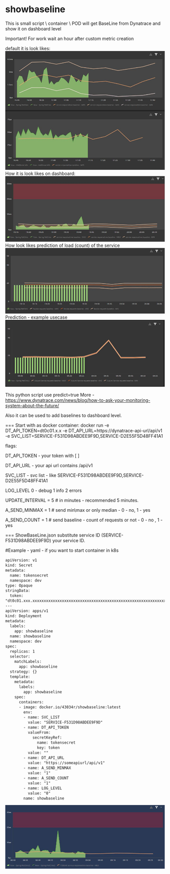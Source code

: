 # showbaseline
This is small script \ container \ POD will get BaseLine from Dynatrace and show it on dashboard level

Important! For work wait an hour after custom metric creation 

default it is look likes:
![Default looks](https://github.com/43034r/showbaseline/raw/main/img/default.JPG)
How it is look likes on dashboard:
![Count looks](https://github.com/43034r/showbaseline/raw/main/img/response.JPG)
How look likes prediction of load (count) of the service
![Count looks](https://github.com/43034r/showbaseline/raw/main/img/count.JPG)
Prediction - example usecase
![Count looks](https://github.com/43034r/showbaseline/raw/main/img/example.JPG)

This python script use predict=true More - https://www.dynatrace.com/news/blog/how-to-ask-your-monitoring-system-about-the-future/

Also it can be used to add baselines to dashboard level.

=== Start with as docker container:
docker run -e DT_API_TOKEN=dt0c01.x.x -e DT_API_URL=https://dynatrace-api-url/api/v1 -e SVC_LIST=SERVICE-F531D98ABDEE9F9D,SERVICE-D2E55F5D48FF41A1

flags:

DT_API_TOKEN - your token with [ ]

DT_API_URL - your api url contains /api/v1

SVC_LIST - svc list - like SERVICE-F531D98ABDEE9F9D,SERVICE-D2E55F5D48FF41A1

LOG_LEVEL  0 - debug 1 info 2 errors

UPDATE_INTERVAL = 5 # in minutes - recommended 5 minutes.

A_SEND_MINMAX = 1 # send min\max or only median - 0 - no, 1 - yes

A_SEND_COUNT = 1 # send baseline - count of requests or not - 0 - no , 1 - yes


=== ShowBaseLine.json substitute service ID (SERVICE-F531D98ABDEE9F9D) your service ID.

#Example - yaml - if you want to start container in k8s

```
apiVersion: v1
kind: Secret
metadata:
  name: tokensecret
  namespace: dev
type: Opaque
stringData:
  token: "dt0c01.xxx.xxxxxxxxxxxxxxxxxxxxxxxxxxxxxxxxxxxxxxxxxxxxxxxxxxxxxxxxxxxxxxxxxxxx"
---
apiVersion: apps/v1
kind: Deployment
metadata:
  labels:
    app: showbaseline
  name: showbaseline
  namespace: dev
spec:
  replicas: 1
  selector:
    matchLabels:
      app: showbaseline
  strategy: {}
  template:
    metadata:
      labels:
        app: showbaseline
    spec:
      containers:
      - image: docker.io/43034r/showbaseline:latest
        env:
        - name: SVC_LIST
          value: "SERVICE-F531D98ABDEE9F9D"
        - name: DT_API_TOKEN
          valueFrom:
            secretKeyRef:
              name: tokensecret
              key: token
          value: ""
        - name: DT_API_URL
          value: "https://someapiurl/api/v1"
        - name: A_SEND_MINMAX
          value: "1"
        - name: A_SEND_COUNT
          value: "1"
        - name: LOG_LEVEL
          value: "0"
        name: showbaseline
```



![Default looks](https://github.com/43034r/showbaseline/raw/main/img/ex1.JPG)
